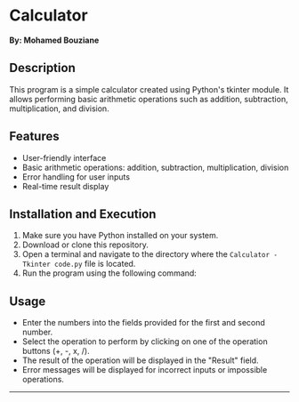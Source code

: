 # Calculator

**By: Mohamed Bouziane**

## Description

This program is a simple calculator created using Python's tkinter module. It allows performing basic arithmetic operations such as addition, subtraction, multiplication, and division.

## Features

- User-friendly interface
- Basic arithmetic operations: addition, subtraction, multiplication, division
- Error handling for user inputs
- Real-time result display

## Installation and Execution

1. Make sure you have Python installed on your system.
2. Download or clone this repository.
3. Open a terminal and navigate to the directory where the `Calculator - Tkinter code.py` file is located.
4. Run the program using the following command:

## Usage

- Enter the numbers into the fields provided for the first and second number.
- Select the operation to perform by clicking on one of the operation buttons (+, -, x, /).
- The result of the operation will be displayed in the "Result" field.
- Error messages will be displayed for incorrect inputs or impossible operations.

---
